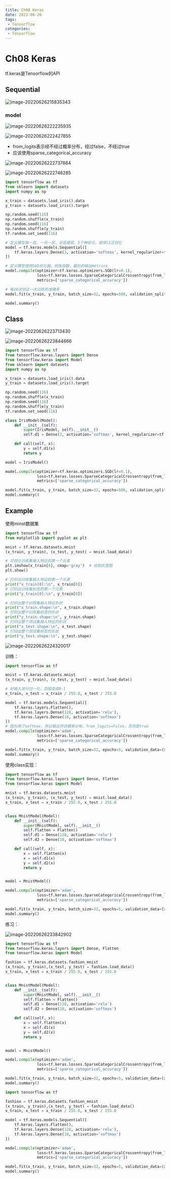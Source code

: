 ```yaml
---
title: Ch08 Keras
date: 2022-06-26
tags:
 - Tensorflow
categories:
 - Tensorflow
---
```


# Ch08 Keras

tf.keras是Tensorflow的API



## Sequential

![image-20220626215835343](https://markdown-1301334775.cos.eu-frankfurt.myqcloud.com/image-20220626215835343.png)



### model

![image-20220626222235935](https://markdown-1301334775.cos.eu-frankfurt.myqcloud.com/image-20220626222235935.png)

![image-20220626222427855](https://markdown-1301334775.cos.eu-frankfurt.myqcloud.com/image-20220626222427855.png)

+ from_logits表示经不经过概率分布，经过false，不经过true
+ 应该使用sparse_categorical_accuracy

![image-20220626222737884](https://markdown-1301334775.cos.eu-frankfurt.myqcloud.com/image-20220626222737884.png)

![image-20220626222746285](https://markdown-1301334775.cos.eu-frankfurt.myqcloud.com/image-20220626222746285.png)

```py
import tensorflow as tf
from sklearn import datasets
import numpy as np

x_train = datasets.load_iris().data
y_train = datasets.load_iris().target

np.random.seed(116)
np.random.shuffle(x_train)
np.random.seed(116)
np.random.shuffle(y_train)
tf.random.set_seed(116)

# 定义模型每一层，一共一层，全连接层，3个神经元，使用l2正则化
model = tf.keras.models.Sequential([
    tf.keras.layers.Dense(3, activation='softmax', kernel_regularizer=tf.keras.regularizers.l2())
])

# 定义模型使用SGD优化器，损失函数，最后的输出metrics
model.compile(optimizer=tf.keras.optimizers.SGD(lr=0.1),
              loss=tf.keras.losses.SparseCategoricalCrossentropy(from_logits=False),
              metrics=['sparse_categorical_accuracy'])

# 每20次验证一次训练的准确率
model.fit(x_train, y_train, batch_size=32, epochs=500, validation_split=0.2, validation_freq=20)

model.summary()
```





## Class

![image-20220626223713430](https://markdown-1301334775.cos.eu-frankfurt.myqcloud.com/image-20220626223713430.png)

![image-20220626223844666](https://markdown-1301334775.cos.eu-frankfurt.myqcloud.com/image-20220626223844666.png)

```py
import tensorflow as tf
from tensorflow.keras.layers import Dense
from tensorflow.keras import Model
from sklearn import datasets
import numpy as np

x_train = datasets.load_iris().data
y_train = datasets.load_iris().target

np.random.seed(116)
np.random.shuffle(x_train)
np.random.seed(116)
np.random.shuffle(y_train)
tf.random.set_seed(116)

class IrisModel(Model):
    def __init__(self):
        super(IrisModel, self).__init__()
        self.d1 = Dense(3, activation='softmax', kernel_regularizer=tf.keras.regularizers.l2())

    def call(self, x):
        y = self.d1(x)
        return y

model = IrisModel()

model.compile(optimizer=tf.keras.optimizers.SGD(lr=0.1),
              loss=tf.keras.losses.SparseCategoricalCrossentropy(from_logits=False),
              metrics=['sparse_categorical_accuracy'])

model.fit(x_train, y_train, batch_size=32, epochs=500, validation_split=0.2, validation_freq=20)
model.summary()
```



## Example

使用minst数据集

```py
import tensorflow as tf
from matplotlib import pyplot as plt

mnist = tf.keras.datasets.mnist
(x_train, y_train), (x_test, y_test) = mnist.load_data()

# 可视化训练集输入特征的第一个元素
plt.imshow(x_train[0], cmap='gray')  # 绘制灰度图
plt.show()

# 打印出训练集输入特征的第一个元素
print("x_train[0]:\n", x_train[0])
# 打印出训练集标签的第一个元素
print("y_train[0]:\n", y_train[0])

# 打印出整个训练集输入特征形状
print("x_train.shape:\n", x_train.shape)
# 打印出整个训练集标签的形状
print("y_train.shape:\n", y_train.shape)
# 打印出整个测试集输入特征的形状
print("x_test.shape:\n", x_test.shape)
# 打印出整个测试集标签的形状
print("y_test.shape:\n", y_test.shape)

```

![image-20220626224320017](https://markdown-1301334775.cos.eu-frankfurt.myqcloud.com/image-20220626224320017.png)

训练：

```py
import tensorflow as tf

mnist = tf.keras.datasets.mnist
(x_train, y_train), (x_test, y_test) = mnist.load_data()

# 对输入进行归一化，范围变成0-1
x_train, x_test = x_train / 255.0, x_test / 255.0

model = tf.keras.models.Sequential([
    tf.keras.layers.Flatten(),
    tf.keras.layers.Dense(128, activation='relu'),
    tf.keras.layers.Dense(10, activation='softmax')
])
# 因为用了softmax，所以输出符合概率分布，from_logits=False，否则是true
model.compile(optimizer='adam',
              loss=tf.keras.losses.SparseCategoricalCrossentropy(from_logits=False),
              metrics=['sparse_categorical_accuracy'])

model.fit(x_train, y_train, batch_size=32, epochs=5, validation_data=(x_test, y_test), validation_freq=1)
model.summary()
```



使用class实现：

```py
import tensorflow as tf
from tensorflow.keras.layers import Dense, Flatten
from tensorflow.keras import Model

mnist = tf.keras.datasets.mnist
(x_train, y_train), (x_test, y_test) = mnist.load_data()
x_train, x_test = x_train / 255.0, x_test / 255.0


class MnistModel(Model):
    def __init__(self):
        super(MnistModel, self).__init__()
        self.flatten = Flatten()
        self.d1 = Dense(128, activation='relu')
        self.d2 = Dense(10, activation='softmax')

    def call(self, x):
        x = self.flatten(x)
        x = self.d1(x)
        y = self.d2(x)
        return y


model = MnistModel()

model.compile(optimizer='adam',
              loss=tf.keras.losses.SparseCategoricalCrossentropy(from_logits=False),
              metrics=['sparse_categorical_accuracy'])

model.fit(x_train, y_train, batch_size=32, epochs=5, validation_data=(x_test, y_test), validation_freq=1)
model.summary()

```



练习：

![image-20220626233842902](https://markdown-1301334775.cos.eu-frankfurt.myqcloud.com/image-20220626233842902.png)

```py
import tensorflow as tf
from tensorflow.keras.layers import Dense, Flatten
from tensorflow.keras import Model

fashion = tf.keras.datasets.fashion_mnist
(x_train, y_train),(x_test, y_test) = fashion.load_data()
x_train, x_test = x_train / 255.0, x_test / 255.0


class MnistModel(Model):
    def __init__(self):
        super(MnistModel, self).__init__()
        self.flatten = Flatten()
        self.d1 = Dense(128, activation='relu')
        self.d2 = Dense(10, activation='softmax')

    def call(self, x):
        x = self.flatten(x)
        x = self.d1(x)
        y = self.d2(x)
        return y


model = MnistModel()

model.compile(optimizer='adam',
              loss=tf.keras.losses.SparseCategoricalCrossentropy(from_logits=False),
              metrics=['sparse_categorical_accuracy'])

model.fit(x_train, y_train, batch_size=32, epochs=5, validation_data=(x_test, y_test), validation_freq=1)
model.summary()

```

```py
import tensorflow as tf

fashion = tf.keras.datasets.fashion_mnist
(x_train, y_train),(x_test, y_test) = fashion.load_data()
x_train, x_test = x_train / 255.0, x_test / 255.0

model = tf.keras.models.Sequential([
    tf.keras.layers.Flatten(),
    tf.keras.layers.Dense(128, activation='relu'),
    tf.keras.layers.Dense(10, activation='softmax')
])

model.compile(optimizer='adam',
              loss=tf.keras.losses.SparseCategoricalCrossentropy(from_logits=False),
              metrics=['sparse_categorical_accuracy'])

model.fit(x_train, y_train, batch_size=32, epochs=5, validation_data=(x_test, y_test), validation_freq=1)
model.summary()

```

